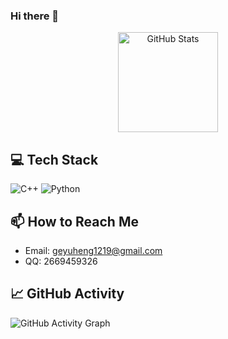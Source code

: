 ### Hi there 👋
<div align="center">
<!--     <h1>👋 Hi, I'm [Your Name]</h1> -->
<!--     <p>I'm passionate about C++ and Python programming!</p> -->
    <a href="https://github.com/gyhdc">
        <img src="https://github-readme-stats.vercel.app/api?username=gyhdc&show_icons=true&theme=radical" alt="GitHub Stats" height="160"/>
    </a>
<!--     <a href="https://github.com/gyhdc">
        <img src="https://github-readme-stats.vercel.app/api/top-langs/?username=gyhdc&layout=compact&theme=radical" alt="Top Languages" height="160"/>
    </a> -->
</div>

## 💻 Tech Stack

![C++](https://img.shields.io/badge/-C++-00599C?style=flat-square&logo=cplusplus)
![Python](https://img.shields.io/badge/-Python-3776AB?style=flat-square&logo=python)

## 📫 How to Reach Me

- Email: [geyuheng1219@gmail.com](mailto:geyuheng1219@gmail.com)
- QQ: 2669459326

## 📈 GitHub Activity

![GitHub Activity Graph](https://activity-graph.herokuapp.com/graph?username=gyhdc&theme=xcode)

<!--
**gyhdc/gyhdc** is a ✨ _special_ ✨ repository because its `README.md` (this file) appears on your GitHub profile.

Here are some ideas to get you started:

- 🔭 I’m currently working on ...
- 🌱 I’m currently learning ...
- 👯 I’m looking to collaborate on ...
- 🤔 I’m looking for help with ...
- 💬 Ask me about ...
- 📫 How to reach me: ...
- 😄 Pronouns: ...
- ⚡ Fun fact: ...
-->

